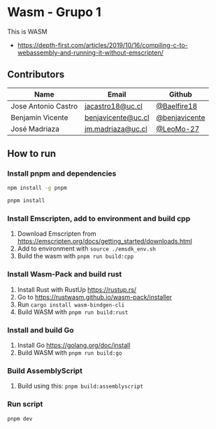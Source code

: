 # Wasm - Grupo 1

This is WASM

- https://depth-first.com/articles/2019/10/16/compiling-c-to-webassembly-and-running-it-without-emscripten/

## Contributors

| Name                | Email              | Github                                           |
| ------------------- | ------------------ | ------------------------------------------------ |
| Jose Antonio Castro | jacastro18@uc.cl   | [@Baelfire18](https://github.com/Baelfire18)     |
| Benjamín Vicente    | benjavicente@uc.cl | [@benjavicente](https://github.com/benjavicente) |
| José Madriaza       | jm.madriaza@uc.cl  | [@LeoMo-27](https://github.com/LeoMo-27)         |

## How to run

### Install pnpm and dependencies

```bash
npm install -g pnpm
```

```bash
pnpm install
```

### Install Emscripten, add to environment and build cpp

1. Download Emscripten from <https://emscripten.org/docs/getting_started/downloads.html>
2. Add to environment with `source ./emsdk_env.sh`
3. Build the wasm with `pnpm run build:cpp`

### Install Wasm-Pack and build rust

1. Install Rust with RustUp <https://rustup.rs/>
2. Go to <https://rustwasm.github.io/wasm-pack/installer>
3. Run `cargo install wasm-bindgen-cli`
4. Build WASM with `pnpm run build:rust`

### Install and build Go
1. Install Go <https://golang.org/doc/install>
2. Build WASM with `pnpm run build:go`

### Build AssemblyScript
1. Build using this: `pnpm build:assemblyscript`

### Run script

```bash
pnpm dev
```
